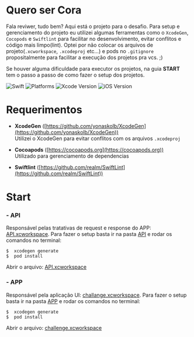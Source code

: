 # Quero ser Cora

Fala reviwer, tudo bem? Aqui está o projeto para o desafio. Para setup e gerenciamento do projeto eu utilizei algumas ferramentas como o `XcodeGen`, `Cocopods` e `Swiftlint` para facilitar no desenvolvimento, evitar conflitos e código mais limpo(lint). Optei por não colocar os arquivos de projeto(`.xcworkspace`, `.xcodeproj` etc...) e pods no `.gitignore` propositalmente para facilitar a execução dos projetos pra vcs. ;) 

Se houver alguma dificuldade para executor os projetos, na guia **START** tem o passo a passo de como fazer o setup dos projetos. 

![Swift](https://img.shields.io/badge/Swift-5.0-orange)
![Platforms](https://img.shields.io/badge/Platforms-iOS-yellowgreen)
![Xcode Version](https://img.shields.io/badge/Xcode-15.2-blue)
![iOS Version](https://img.shields.io/badge/iOS-15.0-blue)

# Requerimentos
- **XcodeGen** ([https://github.com/yonaskolb/XcodeGen](https://github.com/yonaskolb/XcodeGen))</br>
Utilizei o XcodeGen para evitar conflitos com os arquivos `.xcodeproj`

- **Cocoapods** ([https://cocoapods.org](https://cocoapods.org))</br>
Utilizado para gerenciamento de dependencias

- **Swiftlint** ([https://github.com/realm/SwiftLint](https://github.com/realm/SwiftLint))

# Start
### - API  
Responsável pelas tratativas de request e response do APP: [API.xcworkspace](API/API.xcworkspace). Para fazer o setup basta ir na pasta [API](API/) e rodar os comandos no terminal:

```
$  xcodegen generate
$  pod install
```

Abrir o arquivo: [API.xcworkspace](API/API.xcworkspace)

### - APP  
Responsável pela aplicação UI: [challange.xcworkspace](APP/challange.xcworkspace). Para fazer o setup basta ir na pasta [APP](APP/) e rodar os comandos no terminal:

```
$  xcodegen generate
$  pod install
```

Abrir o arquivo: [challenge.xcworkspace](APP/challenge.xcworkspace)

